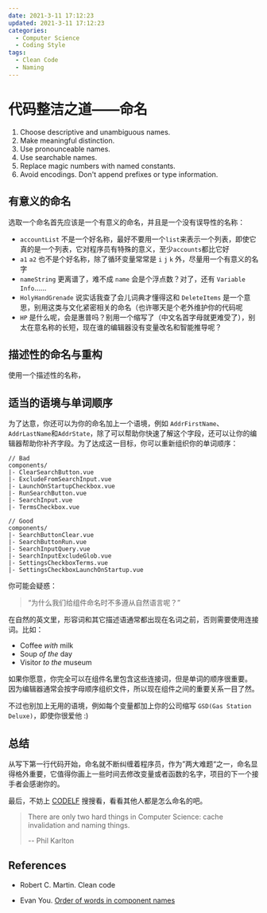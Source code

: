 ```yaml
---
date: 2021-3-11 17:12:23
updated: 2021-3-11 17:12:23
categories:
  - Computer Science
  - Coding Style
tags:
  - Clean Code
  - Naming
---
```


# 代码整洁之道——命名

1. Choose descriptive and unambiguous names.
2. Make meaningful distinction.
3. Use pronounceable names.
4. Use searchable names.
5. Replace magic numbers with named constants.
6. Avoid encodings. Don't append prefixes or type information.

## 有意义的命名

选取一个命名首先应该是一个有意义的命名，并且是一个没有误导性的名称：

- `accountList` 不是一个好名称，最好不要用一个`list`来表示一个列表，即使它真的是一个列表，它对程序员有特殊的意义，至少`accounts`都比它好
- `a1` `a2` 也不是个好名称，除了循环变量常常是 `i` `j` `k` 外，尽量用一个有意义的名字
- `nameString` 更离谱了，难不成 `name` 会是个浮点数？对了，还有 `Variable` `Info`……
- `HolyHandGrenade` 说实话我查了会儿词典才懂得这和 `DeleteItems` 是一个意思，别用这类与文化紧密相关的命名（也许哪天是个老外维护你的代码呢
- `HP` 是什么呢，会是惠普吗？别用一个缩写了（中文名首字母就更难受了），别太在意名称的长短，现在谁的编辑器没有变量改名和智能推导呢？

## 描述性的命名与重构

使用一个描述性的名称，

## 适当的语境与单词顺序

为了达意，你还可以为你的命名加上一个语境，例如 `AddrFirstName`、 `AddrLastName`和`AddrState`，除了可以帮助你快速了解这个字段，还可以让你的编辑器帮助你补齐字段。为了达成这一目标，你可以重新组织你的单词顺序：

```text
// Bad
components/
|- ClearSearchButton.vue
|- ExcludeFromSearchInput.vue
|- LaunchOnStartupCheckbox.vue
|- RunSearchButton.vue
|- SearchInput.vue
|- TermsCheckbox.vue

// Good
components/
|- SearchButtonClear.vue
|- SearchButtonRun.vue
|- SearchInputQuery.vue
|- SearchInputExcludeGlob.vue
|- SettingsCheckboxTerms.vue
|- SettingsCheckboxLaunchOnStartup.vue
```

你可能会疑惑：

> “为什么我们给组件命名时不多遵从自然语言呢？”

在自然的英文里，形容词和其它描述语通常都出现在名词之前，否则需要使用连接词。比如：

- Coffee _with_ milk
- Soup _of the_ day
- Visitor _to the_ museum

如果你愿意，你完全可以在组件名里包含这些连接词，但是单词的顺序很重要。 因为编辑器通常会按字母顺序组织文件，所以现在组件之间的重要关系一目了然。

不过也别加上无用的语境，例如每个变量都加上你的公司缩写 `GSD(Gas Station Deluxe)`，即使你很爱他 :)

## 总结

从写下第一行代码开始，命名就不断纠缠着程序员，作为”两大难题“之一，命名显得格外重要，它值得你画上一些时间去修改变量或者函数的名字，项目的下一个接手者会感谢你的。

最后，不妨上 [CODELF](https://unbug.github.io/codelf/) 搜搜看，看看其他人都是怎么命名的吧。

> There are only two hard things in Computer Science: cache invalidation and naming things.
>
> -- Phil Karlton

## References

- Robert C. Martin. Clean code

- Evan You. [Order of words in component names](https://v3.vuejs.org/style-guide/#order-of-words-in-component-names-strongly-recommended)
